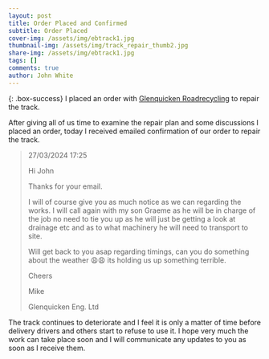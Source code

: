 ```yaml
---
layout: post
title: Order Placed and Confirmed
subtitle: Order Placed
cover-img: /assets/img/ebtrack1.jpg
thumbnail-img: /assets/img/track_repair_thumb2.jpg
share-img: /assets/img/ebtrack1.jpg
tags: []
comments: true
author: John White
---
```


{: .box-success}
I placed an order with [Glenquicken Roadrecycling](https://glenquickenroadrecycling.co.uk/) to repair the track. 

After giving all of us time to examine the repair plan and some discussions I placed an order, today I received emailed confirmation of our order to repair the track.

>
>27/03/2024 17:25
>
>Hi John
>
>Thanks for your email.
>
>I will of course give you as much notice as we can regarding the works.
>I will call again with my son Graeme as he will be in charge of the job no need to tie you up as he will just be getting a look at drainage etc and as to what machinery he will need to transport to site.
>
>Will get back to you asap regarding timings, can you do something about the weather 😩😩 its holding us up something terrible.
>
>Cheers
>
>Mike
>
>Glenquicken Eng. Ltd
>
>

The track continues to deteriorate and I feel it is only a matter of time before delivery drivers and others start to refuse to use it. I hope very much the work can take place soon and I will communicate any updates to you as soon as I receive them.

